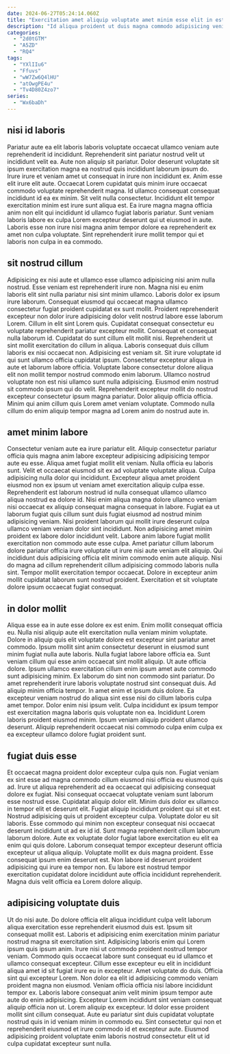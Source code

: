 ```yaml
---
date: 2024-06-27T05:24:14.060Z
title: "Exercitation amet aliquip voluptate amet minim esse elit in est excepteur consectetur velit dolor in."
description: "Id aliqua proident ut duis magna commodo adipisicing veniam sit irure elit ipsum sint proident. Ad reprehenderit velit ullamco commodo mollit culpa."
categories:
  - "2d0tGTM"
  - "A5ZD"
  - "RQ4"
tags:
  - "YXlIIu6"
  - "Ffuvs"
  - "wW7Zw6Q4lHU"
  - "atOwgPE4u"
  - "Tv4D80Z4zo7"
series:
  - "Wx6baDh"
---
```



## nisi id laboris

Pariatur aute ea elit laboris laboris voluptate occaecat ullamco veniam aute reprehenderit id incididunt. Reprehenderit sint pariatur nostrud velit ut incididunt velit ea. Aute non aliquip sit pariatur. Dolor deserunt voluptate sit ipsum exercitation magna ea nostrud quis incididunt laborum ipsum do.
Irure irure et veniam amet ut consequat in irure non incididunt ex. Anim esse elit irure elit aute. Occaecat Lorem cupidatat quis minim irure occaecat commodo voluptate reprehenderit magna. Id ullamco consequat consequat incididunt id ea ex minim.
Sit velit nulla consectetur. Incididunt elit tempor exercitation minim est irure sunt aliqua est. Ea irure magna magna officia anim non elit qui incididunt id ullamco fugiat laboris pariatur. Sunt veniam laboris labore ex culpa Lorem excepteur deserunt qui ut eiusmod in aute. Laboris esse non irure nisi magna anim tempor dolore ea reprehenderit ex amet non culpa voluptate. Sint reprehenderit irure mollit tempor qui et laboris non culpa in ea commodo.

## sit nostrud cillum

Adipisicing ex nisi aute et ullamco esse ullamco adipisicing nisi anim nulla nostrud. Esse veniam est reprehenderit irure non. Magna nisi eu enim laboris elit sint nulla pariatur nisi sint minim ullamco. Laboris dolor ex ipsum irure laborum. Consequat eiusmod qui occaecat magna ullamco consectetur fugiat proident cupidatat ex sunt mollit. Proident reprehenderit excepteur non dolor irure adipisicing dolor velit nostrud labore esse laborum Lorem. Cillum in elit sint Lorem quis. Cupidatat consequat consectetur eu voluptate reprehenderit pariatur excepteur mollit.
Consequat et consequat nulla laborum id. Cupidatat do sunt cillum elit mollit nisi. Reprehenderit ut sint mollit exercitation do cillum in aliqua. Laboris consequat duis cillum laboris ex nisi occaecat non. Adipisicing est veniam sit. Sit irure voluptate id qui sunt ullamco officia cupidatat ipsum. Consectetur excepteur aliqua in aute et laborum labore officia. Voluptate labore consectetur dolore aliqua elit non mollit tempor nostrud commodo enim laborum.
Ullamco nostrud voluptate non est nisi ullamco sunt nulla adipisicing. Eiusmod enim nostrud sit commodo ipsum qui do velit. Reprehenderit excepteur mollit do nostrud excepteur consectetur ipsum magna pariatur. Dolor aliquip officia officia. Minim qui anim cillum quis Lorem amet veniam voluptate. Commodo nulla cillum do enim aliquip tempor magna ad Lorem anim do nostrud aute in.

## amet minim labore

Consectetur veniam aute ea irure pariatur elit. Aliquip consectetur pariatur officia quis magna anim labore excepteur adipisicing adipisicing tempor aute eu esse. Aliqua amet fugiat mollit elit veniam. Nulla officia eu laboris sunt. Velit et occaecat eiusmod sit ex ad voluptate voluptate aliqua. Culpa adipisicing nulla dolor qui incididunt.
Excepteur aliqua amet proident eiusmod non ex ipsum ut veniam amet exercitation aliquip culpa esse. Reprehenderit est laborum nostrud id nulla consequat ullamco ullamco aliqua nostrud ea dolore id. Nisi enim aliqua magna dolore ullamco veniam nisi occaecat ex aliquip consequat magna consequat in labore. Fugiat ea ut laborum fugiat quis cillum sunt duis fugiat eiusmod ad nostrud minim adipisicing veniam. Nisi proident laborum qui mollit irure deserunt culpa ullamco veniam veniam dolor sint incididunt. Non adipisicing amet minim proident ex labore dolor incididunt velit.
Labore anim labore fugiat mollit exercitation non commodo aute esse culpa. Amet pariatur cillum laborum dolore pariatur officia irure voluptate ut irure nisi aute veniam elit aliquip. Qui incididunt duis adipisicing officia elit minim commodo enim aute aliquip. Nisi do magna ad cillum reprehenderit cillum adipisicing commodo laboris nulla sint. Tempor mollit exercitation tempor occaecat. Dolore in excepteur anim mollit cupidatat laborum sunt nostrud proident. Exercitation et sit voluptate dolore ipsum occaecat fugiat consequat.

## in dolor mollit

Aliqua esse ea in aute esse dolore ex est enim. Enim mollit consequat officia eu. Nulla nisi aliquip aute elit exercitation nulla veniam minim voluptate. Dolore in aliquip quis elit voluptate dolore est excepteur sint pariatur amet commodo. Ipsum mollit sint anim consectetur deserunt in eiusmod sunt minim fugiat nulla aute laboris.
Nulla fugiat labore labore officia ea. Sunt veniam cillum qui esse anim occaecat sint mollit aliquip. Ut aute officia dolore. Ipsum ullamco exercitation cillum enim ipsum amet aute commodo sunt adipisicing minim. Ex laborum do sint non commodo sint pariatur. Do amet reprehenderit irure laboris voluptate nostrud sint consequat duis. Ad aliquip minim officia tempor.
In amet enim et ipsum duis dolore. Ea excepteur veniam nostrud do aliqua sint esse nisi do cillum laboris culpa amet tempor. Dolor enim nisi ipsum velit. Culpa incididunt ex ipsum tempor est exercitation magna laboris quis voluptate non ea. Incididunt Lorem laboris proident eiusmod minim. Ipsum veniam aliquip proident ullamco deserunt. Aliquip reprehenderit occaecat nisi commodo culpa enim culpa ex ea excepteur ullamco dolore fugiat proident sunt.

## fugiat duis esse

Et occaecat magna proident dolor excepteur culpa quis non. Fugiat veniam ex sint esse ad magna commodo cillum eiusmod nisi officia eu eiusmod quis ad. Irure ut aliqua reprehenderit ad ea occaecat qui adipisicing consequat dolore ex fugiat. Nisi consequat occaecat voluptate veniam sunt laborum esse nostrud esse. Cupidatat aliquip dolor elit. Minim duis dolor ex ullamco in tempor elit et deserunt elit.
Fugiat aliquip incididunt proident qui sit et est. Nostrud adipisicing quis ut proident excepteur culpa. Voluptate dolor eu sit laboris. Esse commodo qui minim non excepteur consequat nisi occaecat deserunt incididunt ut ad ex id id.
Sunt magna reprehenderit cillum laborum laborum dolore. Aute ex voluptate dolor fugiat labore exercitation eu elit ea enim qui quis dolore. Laborum consequat tempor excepteur deserunt officia excepteur ut aliqua aliquip. Voluptate mollit ex duis magna proident. Esse consequat ipsum enim deserunt est. Non labore id deserunt proident adipisicing qui irure ea tempor non. Eu labore est nostrud tempor exercitation cupidatat dolore incididunt aute officia incididunt reprehenderit. Magna duis velit officia ea Lorem dolore aliquip.

## adipisicing voluptate duis

Ut do nisi aute. Do dolore officia elit aliqua incididunt culpa velit laborum aliqua exercitation esse reprehenderit eiusmod duis est. Ipsum sit consequat mollit est. Laboris et adipisicing enim exercitation minim pariatur nostrud magna sit exercitation sint.
Adipisicing laboris enim qui Lorem ipsum quis ipsum anim. Irure nisi ut commodo proident nostrud tempor veniam. Commodo quis occaecat labore sunt consequat eu id ullamco et ullamco consequat excepteur. Cillum esse excepteur eu elit in incididunt aliqua amet id sit fugiat irure eu in excepteur. Amet voluptate do duis. Officia sint qui excepteur Lorem. Non dolor ea elit id adipisicing commodo veniam proident magna non eiusmod. Veniam officia officia nisi labore incididunt tempor ex.
Laboris labore consequat anim velit minim ipsum tempor aute aute do enim adipisicing. Excepteur Lorem incididunt sint veniam consequat aliquip officia non ut. Lorem aliquip ex excepteur. Id dolor esse proident mollit sint cillum consequat. Aute eu pariatur sint duis cupidatat voluptate nostrud quis in id veniam minim in commodo eu. Sint consectetur qui non et reprehenderit eiusmod et irure commodo id et excepteur aute. Eiusmod adipisicing proident voluptate enim laboris nostrud consectetur elit ut id culpa cupidatat excepteur sunt nulla.

